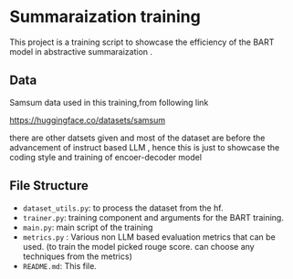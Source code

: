 # Summaraization training

This project is a training script to showcase the efficiency of the BART model in abstractive summaraization .



 ## Data
Samsum data used in this training,from following link

https://huggingface.co/datasets/samsum

there are other datsets given and most of the dataset are before the advancement of instruct based LLM , hence this is just to showcase the coding style and training of encoer-decoder model


## File Structure

- `dataset_utils.py`: to process the dataset from the hf.
- `trainer.py`: training component and arguments for the BART training.
- `main.py`: main script of the training
- `metrics.py` : Various non LLM based evaluation metrics that can be used. 
 (to train the model picked rouge score. can choose any techniques from the metrics)
- `README.md`: This file.
